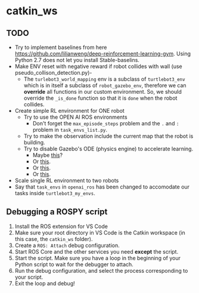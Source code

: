# catkin_ws

## TODO

- Try to implement baselines from here https://github.com/lilianweng/deep-reinforcement-learning-gym. Using Python 2.7 does not let you install Stable-baselins.
- Make ENV reset with negative reward if robot collides with wall (use pseudo_collison_detection.py)-
    - The `turlebot3_world_mapping` env is a subclass of `turtlebot3_env` which is in itself a subclass of `robot_gazebo_env`, therefore we can **override** all functions in our custom environment. So, we should override the `_is_done` function so that it is `done` when the robot collides.
- Create simple RL environment for ONE robot
    - Try to use the OPEN AI ROS environments
        - Don't forget the `max_episode_steps` problem and the `.` and `:` problem in `task_envs_list.py`.
    - Try to make the observation include the current map that the robot is building.
    - Try to disable Gazebo's ODE (physics engine) to accelerate learning.
        - Maybe [this](https://answers.ros.org/question/218744/gazebo-disable-physics-or-enable-kinematics-through-codecommand-line/)?
        - Or [this](http://gazebosim.org/tutorials?tut=preset_manager&cat=physics).
        - Or [this](http://answers.gazebosim.org/question/14384/changing-physics-engine-through-urdf/).
        - Or [this](https://answers.ros.org/question/218744/gazebo-disable-physics-or-enable-kinematics-through-codecommand-line/).
- Scale single RL environment to two robots
- Say that `task_envs` in `openai_ros` has been changed to accomodate our tasks inside `turtlebot3_my_envs`.

## Debugging a ROSPY script

1. Install the ROS extension for VS Code
1. Make sure your root directory in VS Code is the Catkin workspace (in this case, the `catkin_ws` folder).
1. Create a `ROS: Attach` debug configuration.
1. Start ROS Core and the other services you need **except** the script.
1. Start the script. Make sure you have a loop in the beginning of your Python script to wait for the debugger to attach.
1. Run the debug configuration, and select the process corresponding to your script.
1. Exit the loop and debug!